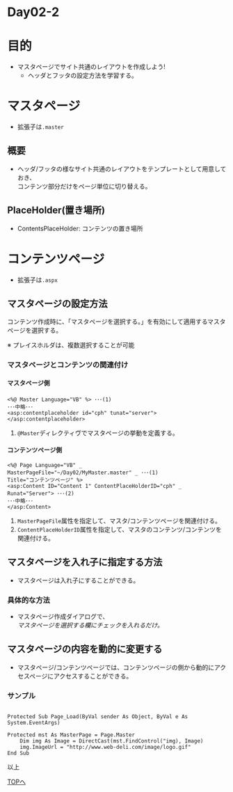 Day02-2
===

# 目的

- マスタページでサイト共通のレイアウトを作成しよう!
  - ヘッダとフッタの設定方法を学習する。

# マスタページ

- 拡張子は`.master`

## 概要

- ヘッダ/フッタの様なサイト共通のレイアウトをテンプレートとして用意しておき、  
コンテンツ部分だけをページ単位に切り替える。

## PlaceHolder(置き場所)

- ContentsPlaceHolder: コンテンツの置き場所

# コンテンツページ

- 拡張子は`.aspx`

## マスタページの設定方法

コンテンツ作成時に、「マスタページを選択する。」を有効にして適用するマスタページを選択する。

※ プレイスホルダは、複数選択することが可能

### マスタページとコンテンツの関連付け

#### マスタページ側

	<%@ Master Language="VB" %> ･･･(1)
	･･･中略･･･
	<asp:contentplaceholder id="cph" tunat="server">
	</asp:contentplaceholder>

1. `@Master`ディレクティヴでマスタページの挙動を定義する。

#### コンテンツページ側

	<%@ Page Language="VB" _
	MasterPageFile="~/Day02/MyMaster.master" _ ･･･(1)
	Title="コンテンツページ" %>
	<asp:Content ID="Content 1" ContentPlaceHolderID="cph" _
	Runat="Server"> ･･･(2)
	･･･中略･･･
	</asp:Content>

1. `MasterPageFile`属性を指定して、マスタ/コンテンツページを関連付ける。
1. `ContentPlaceHolderID`属性を指定して、マスタのコンテンツ/コンテンツを関連付ける。

## マスタページを入れ子に指定する方法

- マスタページは入れ子にすることができる。

### 具体的な方法

- マスタページ作成ダイアログで、  
*マスタページを選択する欄にチェックを入れるだけ。*

## マスタページの内容を動的に変更する

- マスタページ/コンテンツページでは、コンテンツページの側から動的にアクセスページにアクセスすることができる。

### サンプル

```Visual Basic

Protected Sub Page_Load(ByVal sender As Object, ByVal e As System.EventArgs)

Protected mst As MasterPage = Page.Master
	Dim img As Image = DirectCast(mst.FindControl("img), Image)
	img.ImageUrl = "http://www.web-deli.com/image/logo.gif"
End Sub

```

以上

[TOPへ](./index.md)  
